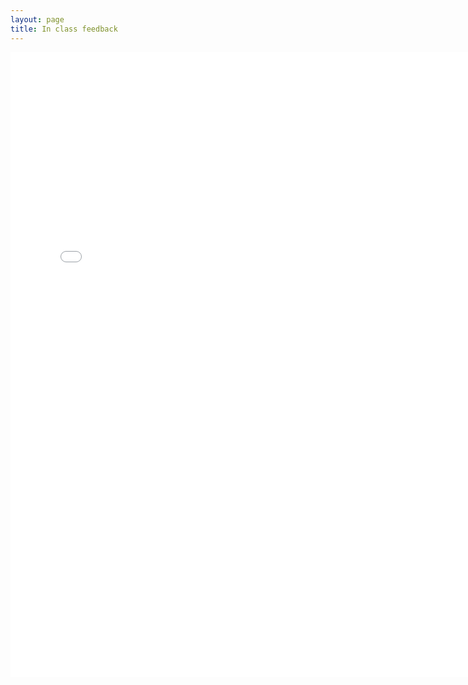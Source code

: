 ```yaml
---
layout: page
title: In class feedback
---
```


<iframe src="{{ site.feedbackurl }}/viewform?embedded=true" width="760" height="1000" frameborder="0" marginheight="0" marginwidth="0">Loading...</iframe>
